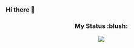 ### Hi there 👋

<h3 align="center">My Status :blush:</h3>

<p align="center">
<a href="https://github.com/anuraghazra/github-readme-stats"> 
    <img  src="https://github-readme-stats.vercel.app/api?username=black73&show_icons=true&hide_border=true&theme=maroongold&private=true"/>
 </a>
 </p>
